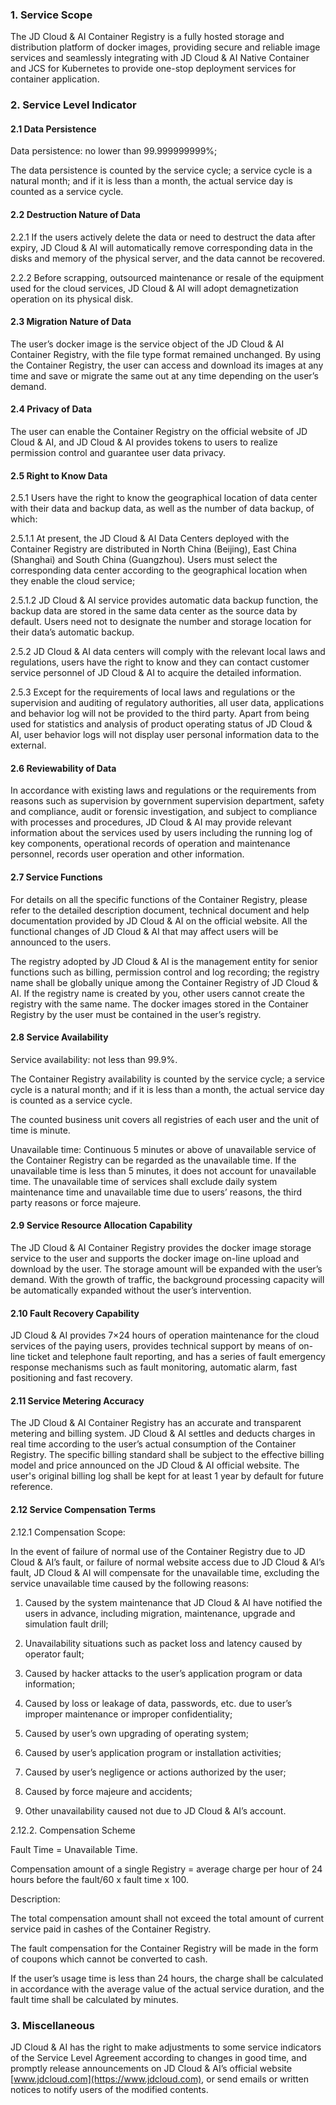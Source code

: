 ### 1. Service Scope

The JD Cloud & AI Container Registry is a fully hosted storage and distribution platform of docker images, providing secure and reliable image services and seamlessly integrating with JD Cloud & AI Native Container and JCS for Kubernetes to provide one-stop deployment services for container application.

### 2. Service Level Indicator

#### 2.1 Data Persistence

Data persistence: no lower than 99.999999999%;

The data persistence is counted by the service cycle; a service cycle is a natural month; and if it is less than a month, the actual service day is counted as a service cycle.

#### 2.2 Destruction Nature of Data

2.2.1 If the users actively delete the data or need to destruct the data after expiry, JD Cloud & AI will automatically remove corresponding data in the disks and memory of the physical server, and the data cannot be recovered.

2.2.2 Before scrapping, outsourced maintenance or resale of the equipment used for the cloud services, JD Cloud & AI will adopt demagnetization operation on its physical disk.

#### 2.3 Migration Nature of Data

The user’s docker image is the service object of the JD Cloud & AI Container Registry, with the file type format remained unchanged. By using the Container Registry, the user can access and download its images at any time and save or migrate the same out at any time depending on the user’s demand.

#### 2.4 Privacy of Data

The user can enable the Container Registry on the official website of JD Cloud & AI, and JD Cloud & AI provides tokens to users to realize permission control and guarantee user data privacy.

#### 2.5 Right to Know Data

2.5.1 Users have the right to know the geographical location of data center with their data and backup data, as well as the number of data backup, of which:

2.5.1.1 At present, the JD Cloud & AI Data Centers deployed with the Container Registry are distributed in North China (Beijing), East China (Shanghai) and South China (Guangzhou). Users must select the corresponding data center according to the geographical location when they enable the cloud service;

2.5.1.2 JD Cloud & AI service provides automatic data backup function, the backup data are stored in the same data center as the source data by default. Users need not to designate the number and storage location for their data’s automatic backup.

2.5.2 JD Cloud & AI data centers will comply with the relevant local laws and regulations, users have the right to know and they can contact customer service personnel of JD Cloud & AI to acquire the detailed information.

2.5.3 Except for the requirements of local laws and regulations or the supervision and auditing of regulatory authorities, all user data, applications and behavior log will not be provided to the third party. Apart from being used for statistics and analysis of product operating status of JD Cloud & AI, user behavior logs will not display user personal information data to the external.

#### 2.6 Reviewability of Data

In accordance with existing laws and regulations or the requirements from reasons such as supervision by government supervision department, safety and compliance, audit or forensic investigation, and subject to compliance with processes and procedures, JD Cloud & AI may provide relevant information about the services used by users including the running log of key components, operational records of operation and maintenance personnel, records user operation and other information.

#### 2.7 Service Functions

For details on all the specific functions of the Container Registry, please refer to the detailed description document, technical document and help documentation provided by JD Cloud & AI on the official website. All the functional changes of JD Cloud & AI that may affect users will be announced to the users.

The registry adopted by JD Cloud & AI is the management entity for senior functions such as billing, permission control and log recording; the registry name shall be globally unique among the Container Registry of JD Cloud & AI. If the registry name is created by you, other users cannot create the registry with the same name. The docker images stored in the Container Registry by the user must be contained in the user’s registry.

#### 2.8 Service Availability

Service availability: not less than 99.9%.

The Container Registry availability is counted by the service cycle; a service cycle is a natural month; and if it is less than a month, the actual service day is counted as a service cycle.

The counted business unit covers all registries of each user and the unit of time is minute.

Unavailable time: Continuous 5 minutes or above of unavailable service of the Container Registry can be regarded as the unavailable time. If the unavailable time is less than 5 minutes, it does not account for unavailable time. The unavailable time of services shall exclude daily system maintenance time and unavailable time due to users’ reasons, the third party reasons or force majeure.

#### 2.9 Service Resource Allocation Capability

The JD Cloud & AI Container Registry provides the docker image storage service to the user and supports the docker image on-line upload and download by the user. The storage amount will be expanded with the user’s demand. With the growth of traffic, the background processing capacity will be automatically expanded without the user’s intervention.

#### 2.10 Fault Recovery Capability

JD Cloud & AI provides 7×24 hours of operation maintenance for the cloud services of the paying users, provides technical support by means of on-line ticket and telephone fault reporting, and has a series of fault emergency response mechanisms such as fault monitoring, automatic alarm, fast positioning and fast recovery.

#### 2.11 Service Metering Accuracy

The JD Cloud & AI Container Registry has an accurate and transparent metering and billing system. JD Cloud & AI settles and deducts charges in real time according to the user’s actual consumption of the Container Registry. The specific billing standard shall be subject to the effective billing model and price announced on the JD Cloud & AI official website. The user's original billing log shall be kept for at least 1 year by default for future reference.

#### 2.12 Service Compensation Terms

2.12.1 Compensation Scope:

In the event of failure of normal use of the Container Registry due to JD Cloud & AI’s fault, or failure of normal website access due to JD Cloud & AI’s fault, JD Cloud & AI will compensate for the unavailable time, excluding the service unavailable time caused by the following reasons:

1. Caused by the system maintenance that JD Cloud & AI have notified the users in advance, including migration, maintenance, upgrade and simulation fault drill;

2. Unavailability situations such as packet loss and latency caused by operator fault;

3. Caused by hacker attacks to the user’s application program or data information;

4. Caused by loss or leakage of data, passwords, etc. due to user’s improper maintenance or improper confidentiality;

5. Caused by user’s own upgrading of operating system;

6. Caused by user’s application program or installation activities;

7. Caused by user’s negligence or actions authorized by the user;

8. Caused by force majeure and accidents;

9. Other unavailability caused not due to JD Cloud & AI’s account.

2.12.2. Compensation Scheme

Fault Time = Unavailable Time.

Compensation amount of a single Registry = average charge per hour of 24 hours before the fault/60 x fault time x 100.

Description:

The total compensation amount shall not exceed the total amount of current service paid in cashes of the Container Registry.

The fault compensation for the Container Registry will be made in the form of coupons which cannot be converted to cash.

If the user’s usage time is less than 24 hours, the charge shall be calculated in accordance with the average value of the actual service duration, and the fault time shall be calculated by minutes.

### 3. Miscellaneous

JD Cloud & AI has the right to make adjustments to some service indicators of the Service Level Agreement according to changes in good time, and promptly release announcements on JD Cloud & AI’s official website [www.jdcloud.com](https://www.jdcloud.com), or send emails or written notices to notify users of the modified contents.